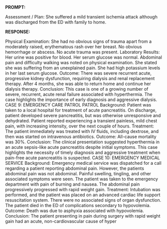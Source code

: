 **PROMPT:**

Assessment / Plan: She suffered a mild transient ischemia attack although was discharged from the ED with family to home.

**RESPONSE:**

   Physical Examination: She had no obvious signs of trauma apart from a moderately raised, erythematous rash over her breast. No obvious hemorrhage or abscess. No acute trauma was present.  Laboratory Results: Her urine was positive for blood. Her serum glucose was normal. Abdominal pain and difficulty walking was noted on physical examination. She stated she was suffering from an unexplained pain. She had high potassium levels in her last serum glucose.  Outcome: There was severe recurrent acute, progressive kidney dysfunction, requiring dialysis and renal replacement therapy. After 4 months, she was able to return home and continue her dialysis therapy.  Conclusion: This case is one of a growing number of severe, recurrent, acute renal failure associated with hyperthermia. The case highlights the importance of early diagnosis and aggressive dialysis.  CASE 9: EMERGENCY CARE PATROL PATROL  Background: Patient was taken to a local hospital for treatment of acute pancreatitis. On discharge, patient developed severe pancreatitis, but was otherwise unresponsive and dehydrated. Patient reported experiencing a transient painless, mild chest pain, with increasing intensity, over the next couple of hours.  Treatment: The patient immediately was treated with IV fluids, including dextrose, and then was started on intravenous antibiotics.  Outcome: All-cause mortality was 30%.  Conclusion: The clinical presentation suggested hyperthermia in an acute sepsis-like acute pancreatitis despite initial symptoms. This case highlights the necessity of timely diagnosis and aggressive treatment when pain-free acute pancreatitis is suspected.  CASE 10: EMERGENCY MEDICAL SERVICE  Background: Emergency medical service was dispatched for a call regarding a patient reporting abdominal pain. However, the patients abdominal pain was not abdominal. Painful swelling, tingling, and other associated symptoms were seen. The patient was taken to the emergency department with pain of burning and nausea. The abdominal pain progressively progressed with rapid weight gain.  Treatment: Intubation was performed, and the patient was placed on an advanced cardiac life support resuscitation system. There were no associated signs of organ dysfunction. The patient died in the ED of complications secondary to hypovolemia.  Outcome: Death was due to asphyxia associated with hypovolemia.  Conclusion: The patient presenting in pain during surgery with rapid weight gain had an acute, non-cardiovascular cause of hyper